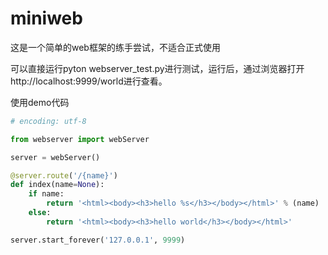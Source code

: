 # miniweb

这是一个简单的web框架的练手尝试，不适合正式使用

可以直接运行pyton webserver_test.py进行测试，运行后，通过浏览器打开http://localhost:9999/world进行查看。

使用demo代码

```python
# encoding: utf-8

from webserver import webServer

server = webServer()

@server.route('/{name}')
def index(name=None):
    if name:
        return '<html><body><h3>hello %s</h3></body></html>' % (name)
    else:
        return '<html><body><h3>hello world</h3></body></html>'

server.start_forever('127.0.0.1', 9999)
```